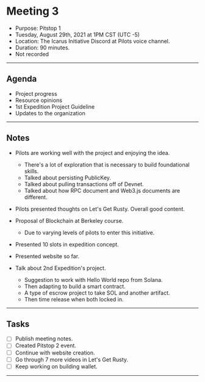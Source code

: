 # Meeting 3

- Purpose: Pitstop 1
- Tuesday, August 29th, 2021 at 1PM CST (UTC -5)
- Location: The Icarus Initiative Discord at Pilots voice channel.
- Duration: 90 minutes.
- Not recorded

---

## Agenda

- Project progress
- Resource opinions
- 1st Expedition Project Guideline
- Updates to the organization

---

## Notes

- Pilots are working well with the project and enjoying the idea.
  - There's a lot of exploration that is necessary to build foundational skills.
  - Talked about persisting PublicKey.
  - Talked about pulling transactions off of Devnet.
  - Talked about how RPC document and Web3.js documents are different.
- Pilots presented thoughts on Let's Get Rusty. Overall good content.
- Proposal of Blockchain at Berkeley course.
  - Due to varying levels of pilots to enter this initiative.
- Presented 10 slots in expedition concept.
- Presented website so far.

- Talk about 2nd Expedition's project.
  - Suggestion to work with Hello World repo from Solana.
  - Then adapting to build a smart contract.
  - A type of escrow project to take SOL and another artifact.
  - Then time release when both locked in.

---

## Tasks

- [ ] Publish meeting notes.
- [ ] Created Pitstop 2 event.
- [ ] Continue with website creation.
- [ ] Go through 7 more videos in Let's Get Rusty.
- [ ] Keep working on building wallet.

---
